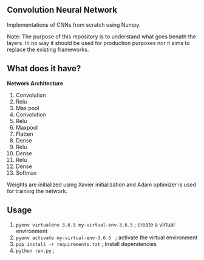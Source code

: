 ## Convolution Neural Network

Implementations of CNNs from scratch using Numpy. 

Note: The purpose of this repository is to understand what goes benath the layers. In no way it should be used for production purposes nor it aims to replace the existing frameworks. 

## What does it have?

**Network Architecture**
1. Convolution 
2. Relu 
3. Max pool 
4. Convolution
5. Relu
6. Maxpool
7. Flatten
8. Dense
9. Relu
10. Dense
11. Relu 
12. Dense
13. Softmax

Weights are initialized using Xavier initialization and Adam optimizer is used for training the network.

## Usage

1. ```pyenv virtualenv 3.6.5 my-virtual-env-3.6.5``` ; create a virtual environment
2. ```pyenv activate my-virtual-env-3.6.5 ``` ; activate the virtual environment
3. ```pip install -r requirements.txt``` ; Install dependencies
4. ```python run.py``` ;

